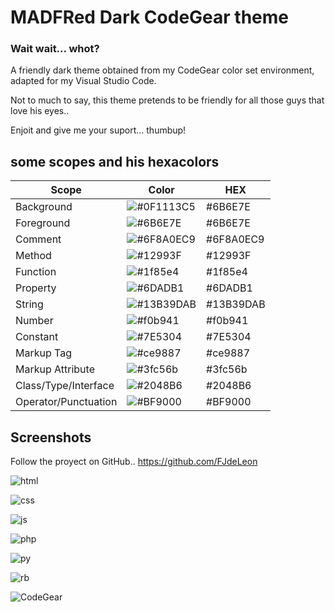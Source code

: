 # MADFRed Dark CodeGear theme

### Wait wait... whot?

A friendly dark theme obtained from my CodeGear color set environment, adapted for my Visual Studio Code.

Not to much to say, this theme pretends to be friendly for all those guys that love his eyes..

Enjoit and give me your suport... thumbup!

## some scopes and his hexacolors

| Scope                | Color                                                    | HEX       | 
| -------------------- | ------------------------------------------------------   | -------   | 
| Background           | ![#0F1113C5](https://placehold.it/35/0F1113C5/?tex=+)    | #6B6E7E   | 
| Foreground           | ![#6B6E7E](https://placehold.it/35/6B6E7E/?text=+)       | #6B6E7E   | 
| Comment              | ![#6F8A0EC9](https://placehold.it/35/6F8A0EC9/?text=+)   | #6F8A0EC9 | 
| Method               | ![#12993F](https://placehold.it/35/12993F/?text=+)       | #12993F   | 
| Function             | ![#1f85e4](https://placehold.it/35/1f85e4/?text=+)       | #1f85e4   | 
| Property             | ![#6DADB1](https://placehold.it/35/6DADB1/?text=+)       | #6DADB1   | 
| String               | ![#13B39DAB](https://placehold.it/35/13B39DAB/?text=+)   | #13B39DAB   | 
| Number               | ![#f0b941](https://placehold.it/35/f0b941/?text=+)       | #f0b941   | 
| Constant             | ![#7E5304](https://placehold.it/35/7E5304/?text=+)       | #7E5304   | 
| Markup Tag           | ![#ce9887](https://placehold.it/35/ce9887/?text=+)       | #ce9887   | 
| Markup Attribute     | ![#3fc56b](https://placehold.it/35/3fc56b/?text=+)       | #3fc56b   | 
| Class/Type/Interface | ![#2048B6](https://placehold.it/35/2048B6/?text=+)       | #2048B6   | 
| Operator/Punctuation | ![#BF9000](https://placehold.it/35/BF9000/?text=+)       | #BF9000   | 

## Screenshots

Follow the proyect on GitHub.. https://github.com/FJdeLeon

![html](\screenshots\.png)

![css](\screenshots\.png)

![js](\screenshots\js.png)

![php](\screenshots\php.png)

![py](\screenshots\.png)

![rb](\screenshots\.png)

![CodeGear](\screenshots\CodeGear.png)








